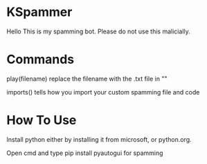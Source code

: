 # KSpammer
Hello This is my spamming bot.
Please do not use this malicially.

#
# Commands
play(filename)
replace the filename with the .txt file in ""

imports()
tells how you import your custom spamming file and code

# 
# How To Use
Install python either by installing it from microsoft, or python.org.

Open cmd and type pip install pyautogui for spamming
#

